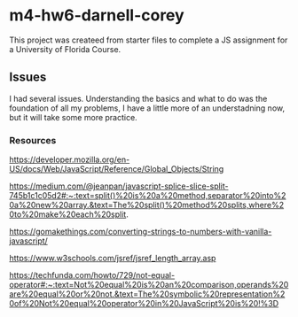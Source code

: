 # m4-hw6-darnell-corey
This project was createed from starter files to complete a JS assignment for a University of Florida Course.

## Issues

I had several issues. Understanding the basics and what to do was the foundation of all my problems, I have a little more of an understadning now, but it will take some more practice.


### Resources

https://developer.mozilla.org/en-US/docs/Web/JavaScript/Reference/Global_Objects/String

https://medium.com/@jeanpan/javascript-splice-slice-split-745b1c1c05d2#:~:text=split()%20is%20a%20method,separator%20into%20a%20new%20array.&text=The%20split()%20method%20splits,where%20to%20make%20each%20split.

https://gomakethings.com/converting-strings-to-numbers-with-vanilla-javascript/

https://www.w3schools.com/jsref/jsref_length_array.asp

https://techfunda.com/howto/729/not-equal-operator#:~:text=Not%20equal%20is%20an%20comparison,operands%20are%20equal%20or%20not.&text=The%20symbolic%20representation%20of%20Not%20equal%20operator%20in%20JavaScript%20is%20!%3D